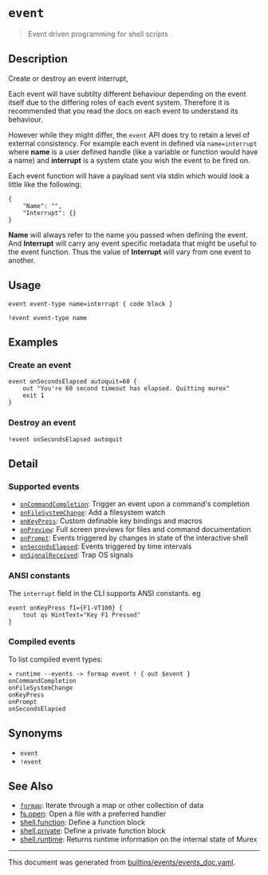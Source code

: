 # `event`

> Event driven programming for shell scripts

## Description

Create or destroy an event interrupt,

Each event will have subtilty different behaviour depending on the event itself
due to the differing roles of each event system. Therefore it is recommended
that you read the docs on each event to understand its behaviour.

However while they might differ, the `event` API does try to retain a level of
external consistency. For example each event in defined via `name=interrupt`
where **name** is a user defined handle (like a variable or function would have
a name) and **interrupt** is a system state you wish the event to be fired on.

Each event function will have a payload sent via stdin which would look a
little like the following:

```
{
    "Name": "",
    "Interrupt": {}
}
```

**Name** will always refer to the name you passed when defining the event. And
**Interrupt** will carry any event specific metadata that might be useful to
the event function. Thus the value of **Interrupt** will vary from one event to
another.

## Usage

```
event event-type name=interrupt { code block }

!event event-type name
```

## Examples

### Create an event

```
event onSecondsElapsed autoquit=60 {
    out "You're 60 second timeout has elapsed. Quitting murex"
    exit 1
}
```

### Destroy an event

```
!event onSecondsElapsed autoquit
```

## Detail

### Supported events

* [`onCommandCompletion`](../events/oncommandcompletion.md):
  Trigger an event upon a command's completion
* [`onFileSystemChange`](../events/onfilesystemchange.md):
  Add a filesystem watch
* [`onKeyPress`](../events/onkeypress.md):
  Custom definable key bindings and macros
* [`onPreview`](../events/onpreview.md):
  Full screen previews for files and command documentation
* [`onPrompt`](../events/onprompt.md):
  Events triggered by changes in state of the interactive shell
* [`onSecondsElapsed`](../events/onsecondselapsed.md):
  Events triggered by time intervals
* [`onSignalReceived`](../events/onsignalreceived.md):
  Trap OS signals

### ANSI constants

The `interrupt` field in the CLI supports ANSI constants. eg

```
event onKeyPress f1={F1-VT100} {
    tout qs HintText="Key F1 Pressed"
}
```

### Compiled events

To list compiled event types:

```
» runtime --events -> formap event ! { out $event }
onCommandCompletion
onFileSystemChange
onKeyPress
onPrompt
onSecondsElapsed
```

## Synonyms

* `event`
* `!event`


## See Also

* [`formap`](../commands/formap.md):
  Iterate through a map or other collection of data
* [fs.open](../commands/open.md):
  Open a file with a preferred handler
* [shell.function](../commands/function.md):
  Define a function block
* [shell.private](../commands/private.md):
  Define a private function block
* [shell.runtime](../commands/runtime.md):
  Returns runtime information on the internal state of Murex

<hr/>

This document was generated from [builtins/events/events_doc.yaml](https://github.com/lmorg/murex/blob/master/builtins/events/events_doc.yaml).